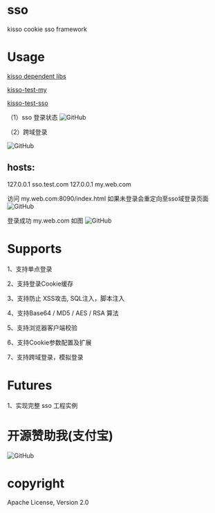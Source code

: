 ﻿sso
===

kisso cookie sso framework


Usage
====================

[kisso dependent libs](https://github.com/tuzip/kisso-libs)

[kisso-test-my](https://github.com/leqwang/kisso/tree/master/kisso/test-my)

[kisso-test-sso](https://github.com/leqwang/kisso/tree/master/kisso/test-sso)

（1）sso 登录状态
![GitHub](https://raw.githubusercontent.com/leqwang/kisso/master/images/sso.jpg "Kisso,login cookie")

（2）跨域登录

![GitHub](https://raw.githubusercontent.com/leqwang/kisso/master/images/cl.jpg "Kisso,crossdomain login")

hosts:
--------------------------------------------
127.0.0.1 sso.test.com
127.0.0.1 my.web.com


访问 my.web.com:8090/index.html  如果未登录会重定向至sso域登录页面
![GitHub](https://raw.githubusercontent.com/leqwang/kisso/master/images/nologin.jpg "Kisso,crossdomain login")

登录成功 my.web.com 如图
![GitHub](https://raw.githubusercontent.com/leqwang/kisso/master/images/login.jpg "Kisso,crossdomain login")


Supports
====================
1、支持单点登录

2、支持登录Cookie缓存

3、支持防止 XSS攻击, SQL注入，脚本注入

4、支持Base64 / MD5 / AES / RSA 算法

5、支持浏览器客户端校验

6、支持Cookie参数配置及扩展

7、支持跨域登录，模拟登录

Futures
====================
1、实现完整 sso 工程实例


开源赞助我(支付宝)
====================
![GitHub](https://raw.githubusercontent.com/leqwang/kisso/master/images/donate.png "开源赞助我(支付宝)")

copyright
====================
Apache License, Version 2.0
